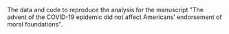 The data and code to reproduce the analysis for the manuscript "The advent of the COVID-19 epidemic did not affect Americans’ endorsement of moral foundations".

